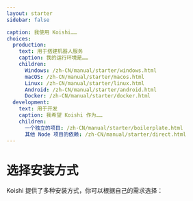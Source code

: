 ```yaml
---
layout: starter
sidebar: false

caption: 我使用 Koishi……
choices:
  production:
    text: 用于搭建机器人服务
    caption: 我的运行环境是……
    children:
      Windows: /zh-CN/manual/starter/windows.html
      macOS: /zh-CN/manual/starter/macos.html
      Linux: /zh-CN/manual/starter/linux.html
      Android: /zh-CN/manual/starter/android.html
      Docker: /zh-CN/manual/starter/docker.html
  development:
    text: 用于开发
    caption: 我希望 Koishi 作为……
    children:
      一个独立的项目: /zh-CN/manual/starter/boilerplate.html
      其他 Node 项目的依赖: /zh-CN/manual/starter/direct.html
---
```


# 选择安装方式

Koishi 提供了多种安装方式，你可以根据自己的需求选择：
